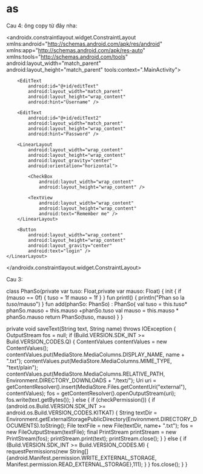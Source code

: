 # as

Cau 4: 
ông copy từ đây nha:
<?xml version="1.0" encoding="utf-8"?>
<androidx.constraintlayout.widget.ConstraintLayout xmlns:android="http://schemas.android.com/apk/res/android"
    xmlns:app="http://schemas.android.com/apk/res-auto"
    xmlns:tools="http://schemas.android.com/tools"
    android:layout_width="match_parent"
    android:layout_height="match_parent"
    tools:context=".MainActivity">
    <LinearLayout
        android:layout_width="match_parent"
        android:layout_height="wrap_content"
        android:orientation="vertical"
        android:padding="40dp"
        app:layout_constraintBottom_toBottomOf="parent"
        app:layout_constraintTop_toTopOf="parent">

        <EditText
            android:id="@+id/editText"
            android:layout_width="match_parent"
            android:layout_height="wrap_content"
            android:hint="Username" />

        <EditText
            android:id="@+id/editText2"
            android:layout_width="match_parent"
            android:layout_height="wrap_content"
            android:hint="Password" />

        <LinearLayout
            android:layout_width="wrap_content"
            android:layout_height="wrap_content"
            android:layout_gravity="center"
            android:orientation="horizontal">

            <CheckBox
                android:layout_width="wrap_content"
                android:layout_height="wrap_content" />

            <TextView
                android:layout_width="wrap_content"
                android:layout_height="wrap_content"
                android:text="Remember me" />
        </LinearLayout>

        <Button
            android:layout_width="wrap_content"
            android:layout_height="wrap_content"
            android:layout_gravity="center"
            android:text="login" />
    </LinearLayout>
</androidx.constraintlayout.widget.ConstraintLayout>


Cau 3: 

class PhanSo(private var tuso: Float,private var mauso: Float) {
    init {
        if (mauso == 0f) {
            tuso = 1f
            mauso = 1f
        }
    }
    fun printl() {
        println("Phan so la $tuso/$mauso")
    }
    fun add(phanSo: PhanSo) : PhanSo{
        val tuso = this.tuso* phanSo.mauso + this.mauso +phanSo.tuso
        val mauso = this.mauso * phanSo.mauso
        return PhanSo(tuso, mauso)
    }
}



private void saveText(String text, String name) throws IOException {
        OutputStream fos = null;
        if (Build.VERSION.SDK_INT >= Build.VERSION_CODES.Q) {
            ContentValues contentValues = new ContentValues();
            contentValues.put(MediaStore.MediaColumns.DISPLAY_NAME, name + ".txt");
            contentValues.put(MediaStore.MediaColumns.MIME_TYPE, "text/plain");
            contentValues.put(MediaStore.MediaColumns.RELATIVE_PATH, Environment.DIRECTORY_DOWNLOADS + "/text/");
            Uri uri = getContentResolver().insert(MediaStore.Files.getContentUri("external"), contentValues);
            fos = getContentResolver().openOutputStream(uri);
            fos.write(text.getBytes());
        } else {
            if (checkPermission()) {
                if (android.os.Build.VERSION.SDK_INT >= android.os.Build.VERSION_CODES.KITKAT) {
                    String textDir = Environment.getExternalStoragePublicDirectory(Environment.DIRECTORY_DOCUMENTS).toString();
                    File textFile = new File(textDir, name+ ".txt");
                    fos = new FileOutputStream(textFile);
                    final PrintStream printStream = new PrintStream(fos);
                    printStream.print(text);
                    printStream.close();
                }
            } else {
                if (Build.VERSION.SDK_INT >= Build.VERSION_CODES.M) {
                    requestPermissions(new String[]{android.Manifest.permission.WRITE_EXTERNAL_STORAGE, Manifest.permission.READ_EXTERNAL_STORAGE},111);
                }
            }
            fos.close();
        }
    }
